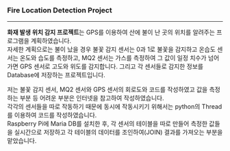 ### Fire Location Detection Project
-------------------------------------------------------

 **화재 발생 위치 감지 프로젝트**는 GPS를 이용하여 산에 불이 난 곳의 위치를 알려주는 프로그램을 계획하였습니다.   
 자세한 계획으로는 불이 났을 경우 불꽃 감지 센서는 0과 1로 불꽃을 감지하고 온습도 센서는 온도와 습도를 측정하고, MQ2 센서는 가스를 측정하여 그 값이 일정 치수가 넘어가면 GPS 센서로 고도와 위도를 감지합니다. 그리고 각 센서들로 감지한 정보를 Database에 저장하는 프로젝트입니다. 
 
 저는 불꽃 감지 센서, MQ2 센서와 GPS 센서의 회로도와 코드를 작성하였고 값을 측정하는 부분 등 어려운 부분은 인터넷을 참고하여 작성하였습니다.    
 각각의 센서들을 따로 작동하기 때문에 동시에 작동시키기 위해서는 python의 Thread를 이용하여 코드를 작성하였습니다.    
 Raspberry Pi에 Maria DB를 설치한 후, 각 센서의 테이블을 따로 만들어 측정한 값들을 실시간으로 저장하고 각 테이블의 데이터를 조인하여(JOIN) 결과를 가져오는 부분을 맡았습니다.    
